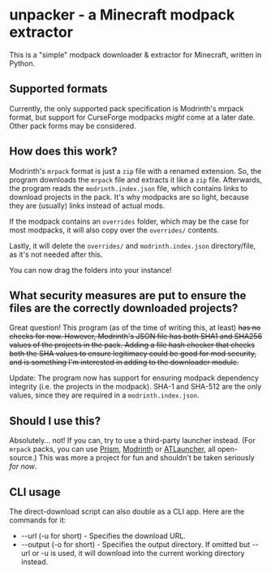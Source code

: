 # unpacker - a Minecraft modpack extractor

This is a "simple" modpack downloader & extractor for Minecraft, written in Python.

## Supported formats

Currently, the only supported pack specification is Modrinth's mrpack format, but support for CurseForge modpacks *might* come at a later date.
Other pack forms may be considered.

## How does this work?

Modrinth's `mrpack` format is just a `zip` file with a renamed extension. So, the program downloads the `mrpack` file and extracts it like a `zip` file.
Afterwards, the program reads the `modrinth.index.json` file, which contains links to download projects in the pack. It's why modpacks are so light, because they are (usually) links instead of actual mods.

If the modpack contains an `overrides` folder, which may be the case for most modpacks, it will also copy over the `overrides/` contents.

Lastly, it will delete the `overrides/` and `modrinth.index.json` directory/file, as it's not needed after this.

You can now drag the folders into your instance!

## What security measures are put to ensure the files are the correctly downloaded projects?

Great question! This program (as of the time of writing this, at least) ~~has no checks for now. However, Modrinth's JSON file has both SHA1 and SHA256 values of the projects in the pack. Adding a file hash checker that checks both the SHA values to ensure legitimacy could be good for mod security, and is something I'm interested in adding to the downloader module.~~

Update: The program now has support for ensuring modpack dependency integrity (i.e. the projects in the modpack). SHA-1 and SHA-512 are the only values, since they are required in a `modrinth.index.json`.

## Should I use this?

Absolutely... not! If you can, try to use a third-party launcher instead. (For `mrpack` packs, you can use [Prism](https://prismlauncher.org), [Modrinth](https://modrinth.com/app) or [ATLauncher](https://atlauncher.com), all open-source.) This was more a project for fun and shouldn't be taken seriously *for now*.

## CLI usage

The direct-download script can also double as a CLI app. Here are the commands for it:

* --url (-u for short) - Specifies the download URL.
* --output (-o for short) - Specifies the output directory. If omitted but --url or -u is used, it will download into the current working directory instead.
